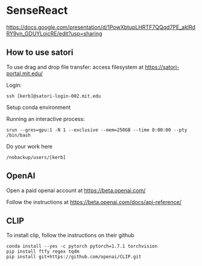 # SenseReact

https://docs.google.com/presentation/d/1PowXbtupLHRTF7QQqd7PE_aklRdRY9yn_GDUYLoicRE/edit?usp=sharing

## How to use satori
To use drag and drop file transfer: access filesystem at https://satori-portal.mit.edu/

Login:
```
ssh [kerb]@satori-login-002.mit.edu
```

Setup conda environment

Running an interactive process:
```
srun --gres=gpu:1 -N 1 --exclusive --mem=250GB --time 8:00:00 --pty /bin/bash
```

Do your work here
```
/nobackup/users/[kerb]
```

## OpenAI
Open a paid openai account at https://beta.openai.com/

Follow the instructions at https://beta.openai.com/docs/api-reference/

## CLIP
To install clip, follow the instructions on their github
```
conda install --yes -c pytorch pytorch=1.7.1 torchvision
pip install ftfy regex tqdm
pip install git+https://github.com/openai/CLIP.git
```
